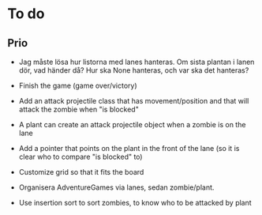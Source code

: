 # To do

## Prio
* Jag måste lösa hur listorna med lanes hanteras. Om sista plantan i lanen dör, vad händer då? Hur ska None hanteras, och var ska det hanteras?



* Finish the game (game over/victory)
* Add an attack projectile class that has movement/position and that will attack the zombie when "is blocked"
* A plant can create an attack projectile object when a zombie is on the lane
* Add a pointer that points on the plant in the front of
the lane (so it is clear who to compare "is blocked" to)
* Customize grid so that it fits the board
* Organisera AdventureGames via lanes, sedan zombie/plant.
* Use insertion sort to sort zombies, to know who to be attacked by plant